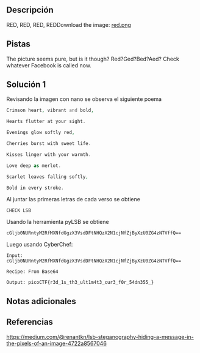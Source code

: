 ## Descripción
RED, RED, RED, REDDownload the image: [red.png](https://challenge-files.picoctf.net/c_verbal_sleep/831307718b34193b288dde31e557484876fb84978b5818e2627e453a54aa9ba6/red.png)
## Pistas
The picture seems pure, but is it though?
Red?Ged?Bed?Aed?
Check whatever Facebook is called now.
## Solución 1
Revisando la imagen con nano se observa el siguiente poema
```php
Crimson heart, vibrant and bold,

Hearts flutter at your sight.

Evenings glow softly red,

Cherries burst with sweet life.

Kisses linger with your warmth.

Love deep as merlot.

Scarlet leaves falling softly,

Bold in every stroke.
```

Al juntar las primeras letras de cada verso se obtiene
```
CHECK LSB
```

Usando la herramienta pyLSB se obtiene 

```
cGljb0NURntyM2RfMXNfdGgzX3VsdDFtNHQzX2N1cjNfZjByXzU0ZG4zNTVffQ==
```

Luego usando CyberChef:

```
Input: cGljb0NURntyM2RfMXNfdGgzX3VsdDFtNHQzX2N1cjNfZjByXzU0ZG4zNTVffQ==

Recipe: From Base64

Output: picoCTF{r3d_1s_th3_ult1m4t3_cur3_f0r_54dn355_}
```

## Notas adicionales


## Referencias
https://medium.com/@renantkn/lsb-steganography-hiding-a-message-in-the-pixels-of-an-image-4722a8567046                 
